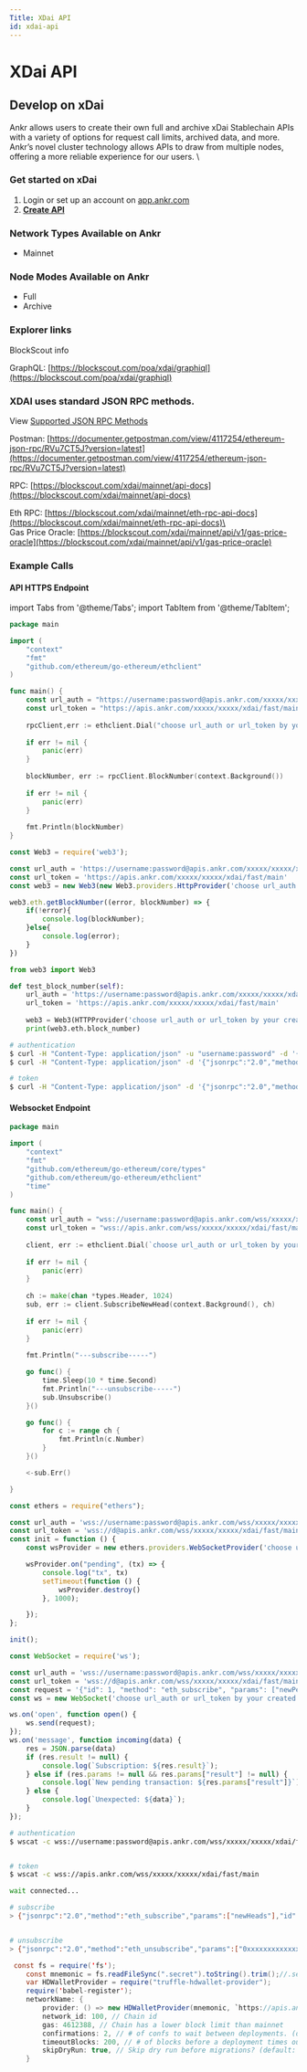```yaml
---
Title: XDai API
id: xdai-api
---
```


# XDai API

## Develop on xDai

Ankr allows users to create their own full and archive xDai Stablechain APIs with a variety of options for request call limits, archived data, and more. Ankr’s novel cluster technology allows APIs to draw from multiple nodes, offering a more reliable experience for our users. \


### Get started on xDai

1. Login or set up an account on [app.ankr.com](https://app.ankr.com/api/)
2. [**Create API**](https://app.ankr.com/apps/api)

### Network Types Available on Ankr

* Mainnet

### Node Modes Available on Ankr

* Full
* Archive

### Explorer links

BlockScout info

GraphQL: [https://blockscout.com/poa/xdai/graphiql](https://blockscout.com/poa/xdai/graphiql)

### XDAI uses standard JSON RPC methods. 

View [Supported JSON RPC Methods](@site/docs/Build/guides/evm-supported-requests.md)

Postman: [https://documenter.getpostman.com/view/4117254/ethereum-json-rpc/RVu7CT5J?version=latest](https://documenter.getpostman.com/view/4117254/ethereum-json-rpc/RVu7CT5J?version=latest)

RPC: [https://blockscout.com/xdai/mainnet/api-docs](https://blockscout.com/xdai/mainnet/api-docs)

Eth RPC: [https://blockscout.com/xdai/mainnet/eth-rpc-api-docs](https://blockscout.com/xdai/mainnet/eth-rpc-api-docs)\
\
Gas Price Oracle: [https://blockscout.com/xdai/mainnet/api/v1/gas-price-oracle](https://blockscout.com/xdai/mainnet/api/v1/gas-price-oracle)

### Example Calls

#### API HTTPS Endpoint

import Tabs from '@theme/Tabs';
import TabItem from '@theme/TabItem';

<Tabs>
<TabItem value="go" label="Go">

```go
package main

import (
    "context"
    "fmt"
    "github.com/ethereum/go-ethereum/ethclient"
)

func main() {
    const url_auth = "https://username:password@apis.ankr.com/xxxxx/xxxxx/xdai/fast/main"    // authentication
    const url_token = "https://apis.ankr.com/xxxxx/xxxxx/xdai/fast/main"                     // token
    
    rpcClient,err := ethclient.Dial("choose url_auth or url_token by your created type")
    
    if err != nil {
        panic(err)
    }
    
    blockNumber, err := rpcClient.BlockNumber(context.Background())
    
    if err != nil {
        panic(err)
    }
    
    fmt.Println(blockNumber)
}
```
</TabItem>
<TabItem value="js" label="web3.js">

```javascript
const Web3 = require('web3');

const url_auth = 'https://username:password@apis.ankr.com/xxxxx/xxxxx/xdai/fast/main'    // authentication
const url_token = 'https://apis.ankr.com/xxxxx/xxxxx/xdai/fast/main'                     // token
const web3 = new Web3(new Web3.providers.HttpProvider('choose url_auth or url_token by your created type'));

web3.eth.getBlockNumber((error, blockNumber) => {
    if(!error){
        console.log(blockNumber);
    }else{
        console.log(error);
    }
})
```
</TabItem>
<TabItem value="py" label="Python">

```python
from web3 import Web3

def test_block_number(self):
    url_auth = 'https://username:password@apis.ankr.com/xxxxx/xxxxx/xdai/fast/main'  # authentication
    url_token = 'https://apis.ankr.com/xxxxx/xxxxx/xdai/fast/main'                   # token
    
    web3 = Web3(HTTPProvider('choose url_auth or url_token by your created type'))
    print(web3.eth.block_number)
```
</TabItem>
<TabItem value="curl" label="Curl">

```bash
# authentication
$ curl -H "Content-Type: application/json" -u "username:password" -d '{"jsonrpc":"2.0","method":"eth_blockNumber","params":[],"id":1}' https://apis.ankr.com/xxxxx/xxxxx/xdai/fast/main
$ curl -H "Content-Type: application/json" -d '{"jsonrpc":"2.0","method":"eth_blockNumber","params":[],"id":1}' https://username:password@apis.ankr.com/xxxxx/xxxxx/xdai/fast/main

# token
$ curl -H "Content-Type: application/json" -d '{"jsonrpc":"2.0","method":"eth_blockNumber","params":[],"id":1}' https://apis.ankr.com/xxxxx/xxxxx/xdai/fast/main
```
</TabItem>
</Tabs>

#### Websocket Endpoint

<Tabs>
<TabItem value="go" label="Go">

```go
package main

import (
    "context"
    "fmt"
    "github.com/ethereum/go-ethereum/core/types"
    "github.com/ethereum/go-ethereum/ethclient"
    "time"
)

func main() {
    const url_auth = "wss://username:password@apis.ankr.com/wss/xxxxx/xxxxx/xdai/fast/main" // authentication
    const url_token = "wss://apis.ankr.com/wss/xxxxx/xxxxx/xdai/fast/main"                  // token
    
    client, err := ethclient.Dial(`choose url_auth or url_token by your created type`)
    
    if err != nil {
        panic(err)
    }
    
    ch := make(chan *types.Header, 1024)
    sub, err := client.SubscribeNewHead(context.Background(), ch)
    
    if err != nil {
        panic(err)
    }
    
    fmt.Println("---subscribe-----")

    go func() {
        time.Sleep(10 * time.Second)
        fmt.Println("---unsubscribe-----")
        sub.Unsubscribe()
    }()

    go func() {
        for c := range ch {
            fmt.Println(c.Number)
        }
    }()

    <-sub.Err()

}
```
</TabItem>
<TabItem value="ethers.js" label="ethers.js">

```javascript
const ethers = require("ethers");

const url_auth = 'wss://username:password@apis.ankr.com/wss/xxxxx/xxxxx/xdai/fast/main'    // authentication
const url_token = 'wss://d@apis.ankr.com/wss/xxxxx/xxxxx/xdai/fast/main'                   // token
const init = function () {
    const wsProvider = new ethers.providers.WebSocketProvider('choose url_auth or url_token by your created type');

    wsProvider.on("pending", (tx) => {
        console.log("tx", tx)
        setTimeout(function () {
            wsProvider.destroy()
        }, 1000);

    });
};

init();
```
</TabItem>
<TabItem value="web3.js" label="web3.js">

```javascript
const WebSocket = require('ws');

const url_auth = 'wss://username:password@apis.ankr.com/wss/xxxxx/xxxxx/xdai/fast/main'    // authentication
const url_token = 'wss://d@apis.ankr.com/wss/xxxxx/xxxxx/xdai/fast/main'                   // token
const request = '{"id": 1, "method": "eth_subscribe", "params": ["newPendingTransactions"]}';  
const ws = new WebSocket('choose url_auth or url_token by your created type');

ws.on('open', function open() {
    ws.send(request);
});
ws.on('message', function incoming(data) {
    res = JSON.parse(data)
    if (res.result != null) {
        console.log(`Subscription: ${res.result}`);
    } else if (res.params != null && res.params["result"] != null) {
        console.log(`New pending transaction: ${res.params["result"]}`);
    } else {
        console.log(`Unexpected: ${data}`);
    }
});
```
</TabItem>
<TabItem value="curl" label="Curl">

```bash
# authentication
$ wscat -c wss://username:password@apis.ankr.com/wss/xxxxx/xxxxx/xdai/fast/main


# token
$ wscat -c wss://apis.ankr.com/wss/xxxxx/xxxxx/xdai/fast/main

wait connected...

# subscribe
> {"jsonrpc":"2.0","method":"eth_subscribe","params":["newHeads"],"id":1}


# unsubscribe
> {"jsonrpc":"2.0","method":"eth_unsubscribe","params":["0xxxxxxxxxxxxxxx"],"id":1}
```
</TabItem>
<TabItem value="truffle" label="Truffle">

```java
 const fs = require('fs');
    const mnemonic = fs.readFileSync(".secret").toString().trim();//.secret   Mnemonic Phrase
    var HDWalletProvider = require("truffle-hdwallet-provider");
    require('babel-register');
    networkName: {
        provider: () => new HDWalletProvider(mnemonic, `https://apis.ankr.com/xxxxx/xxxxx/xdai/archive/main`),
        network_id: 100, // Chain id
        gas: 4612388, // Chain has a lower block limit than mainnet
        confirmations: 2, // # of confs to wait between deployments. (default: 0)
        timeoutBlocks: 200, // # of blocks before a deployment times out  (minimum/default: 50)
        skipDryRun: true, // Skip dry run before migrations? (default: false for public nets )
    }
```
</TabItem>
</Tabs>
